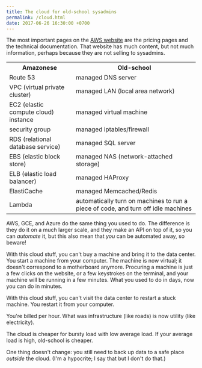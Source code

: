 ```yaml
---
title: The cloud for old-school sysadmins
permalink: /cloud.html
date: 2017-06-26 16:30:00 +0700
---
```


The most important pages on the [AWS website](https://aws.amazon.com/)
are the pricing pages and the technical documentation.
That website has much content, but not much information,
perhaps because they are not selling to sysadmins.

<table>
<tr>
<th>Amazonese</th>
<th>Old-school</th>
</tr>
<tr>
<td>Route 53</td>
<td>managed DNS server</td>
</tr>
<tr>
<td>VPC (virtual private cluster)</td>
<td>managed LAN (local area network)</td>
</tr>
<tr>
<td>EC2 (elastic compute cloud) instance</td>
<td>managed virtual machine</td>
</tr>
<tr>
<td>security group</td>
<td>managed iptables/firewall</td>
</tr>
<tr>
<td>RDS (relational database service)</td>
<td>managed SQL server</td>
</tr>
<tr>
<td>EBS (elastic block store)</td>
<td>managed NAS (network-attached storage)</td>
</tr>
<tr>
<td>ELB (elastic load balancer)</td>
<td>managed HAProxy</td>
</tr>
<tr>
<td>ElastiCache</td>
<td>managed Memcached/Redis</td>
</tr>
<tr>
<td>Lambda</td>
<td>automatically turn on machines to run a piece of code,
and turn off idle machines</td>
</tr>
</table>

AWS, GCE, and Azure do the same thing you used to do.
The difference is they do it on a much larger scale,
and they make an API on top of it,
so you can _automate_ it,
but this also mean that _you_ can be automated away,
so beware!

With this cloud stuff, you can't buy a machine and bring it to the data center.
You start a machine from your computer.
The machine is now virtual;
it doesn't correspond to a motherboard anymore.
Procuring a machine is just a few clicks on the website,
or a few keystrokes on the terminal,
and your machine will be running in a few minutes.
What you used to do in days, now you can do in minutes.

With this cloud stuff, you can't visit the data center to restart a stuck machine.
You restart it from your computer.

You're billed per hour.
What was infrastructure (like roads) is now utility (like electricity).

The cloud is cheaper for bursty load with low average load.
If your average load is high, old-school is cheaper.

One thing doesn't change: you still need to back up data to a safe place _outside_ the cloud.
(I'm a hypocrite; I say that but I don't do that.)
